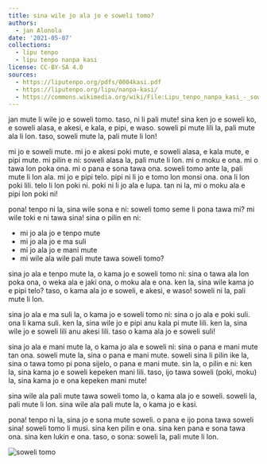 ```yaml
---
title: sina wile jo ala jo e soweli tomo?
authors:
  - jan Alonola
date: '2021-05-07'
collections:
  - lipu tenpo
  - lipu tenpo nanpa kasi
license: CC-BY-SA 4.0
sources:
  - https://liputenpo.org/pdfs/0004kasi.pdf
  - https://liputenpo.org/lipu/nanpa-kasi/
  - https://commons.wikimedia.org/wiki/File:Lipu_tenpo_nanpa_kasi_-_soweli_tomo.png
---
```


jan mute li wile jo e soweli tomo. taso, ni li pali mute! sina ken jo e soweli ko, e soweli alasa, e akesi, e kala, e pipi, e waso. soweli pi mute lili la, pali mute ala li lon. taso, soweli mute la, pali mute li lon!

mi jo e soweli mute. mi jo e akesi poki mute, e soweli alasa, e kala mute, e pipi mute. mi pilin e ni: soweli alasa la, pali mute li lon. mi o moku e ona. mi o tawa lon poka ona. mi o pana e sona tawa ona. soweli tomo ante la, pali mute li lon ala. mi jo e pipi telo. pipi ni li jo e tomo lon monsi ona. ona li lon poki lili. telo li lon poki ni. poki ni li jo ala e lupa. tan ni la, mi o moku ala e pipi lon poki ni!

pona! tenpo ni la, sina wile sona e ni: soweli tomo seme li pona tawa mi? mi wile toki e ni tawa sina! sina o pilin en ni:

- mi jo ala jo e tenpo mute
- mi jo ala jo e ma suli
- mi jo ala jo e mani mute
- mi wile ala wile pali mute tawa soweli tomo?

sina jo ala e tenpo mute la, o kama jo e soweli tomo ni: sina o tawa ala lon poka ona, o weka ala e jaki ona, o moku ala e ona. ken la, sina wile kama jo e pipi telo? taso, o kama ala jo e soweli, e akesi, e waso! soweli ni la, pali mute li lon.

sina jo ala e ma suli la, o kama jo e soweli tomo ni: sina o jo ala e poki suli. ona li kama suli. ken la, sina wile jo e pipi anu kala pi mute lili. ken la, sina wile jo e soweli lili anu akesi lili. taso o kama ala jo e soweli suli!

sina jo ala e mani mute la, o kama jo ala e soweli ni: sina o pana e mani mute tan ona. soweli mute la, sina o pana e mani mute. soweli sina li pilin ike la, sina o tawa tomo pi pona sijelo, o pana e mani mute. sin la, o pilin e ni: ken la, sina kama jo e soweli kepeken mani lili. taso, ijo tawa soweli (poki, moku) la, sina kama jo e ona kepeken mani mute!

sina wile ala pali mute tawa soweli tomo la, o kama ala jo e soweli. soweli la, pali mute li lon. sina wile ala pali mute la, o kama jo e kasi.

pona! tenpo ni la, sina jo e sona mute soweli. o pana e ijo pona tawa soweli sina! soweli tomo li musi. sina ken pilin e ona. sina ken pana e sona tawa ona. sina ken lukin e ona. taso, o sona: soweli la, pali mute li lon.

![soweli tomo](https://upload.wikimedia.org/wikipedia/commons/2/27/Lipu_tenpo_nanpa_kasi_-_soweli_tomo.png)